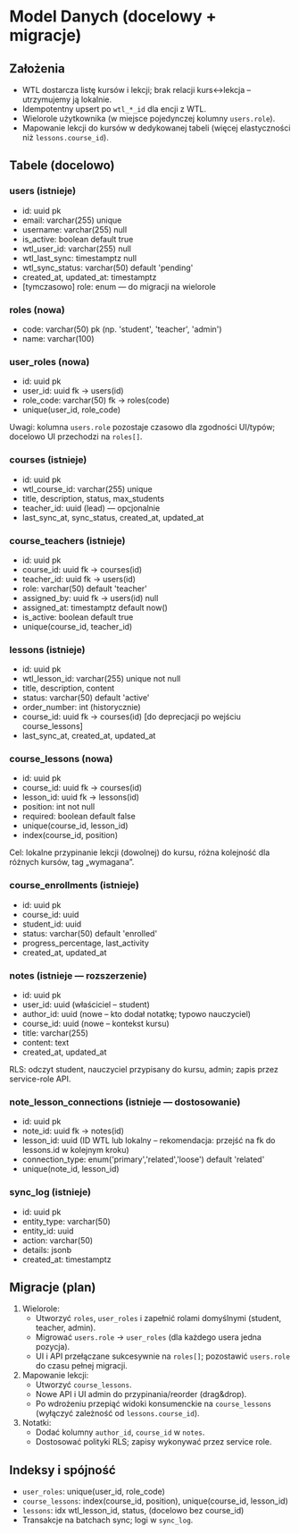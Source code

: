 # Model Danych (docelowy + migracje)

## Założenia
- WTL dostarcza listę kursów i lekcji; brak relacji kurs↔lekcja – utrzymujemy ją lokalnie.
- Idempotentny upsert po `wtl_*_id` dla encji z WTL.
- Wielorole użytkownika (w miejsce pojedynczej kolumny `users.role`).
- Mapowanie lekcji do kursów w dedykowanej tabeli (więcej elastyczności niż `lessons.course_id`).

## Tabele (docelowo)

### users (istnieje)
- id: uuid pk
- email: varchar(255) unique
- username: varchar(255) null
- is_active: boolean default true
- wtl_user_id: varchar(255) null
- wtl_last_sync: timestamptz null
- wtl_sync_status: varchar(50) default 'pending'
- created_at, updated_at: timestamptz
- [tymczasowo] role: enum — do migracji na wielorole

### roles (nowa)
- code: varchar(50) pk (np. 'student', 'teacher', 'admin')
- name: varchar(100)

### user_roles (nowa)
- id: uuid pk
- user_id: uuid fk -> users(id)
- role_code: varchar(50) fk -> roles(code)
- unique(user_id, role_code)

Uwagi: kolumna `users.role` pozostaje czasowo dla zgodności UI/typów; docelowo UI przechodzi na `roles[]`.

### courses (istnieje)
- id: uuid pk
- wtl_course_id: varchar(255) unique
- title, description, status, max_students
- teacher_id: uuid (lead) — opcjonalnie
- last_sync_at, sync_status, created_at, updated_at

### course_teachers (istnieje)
- id: uuid pk
- course_id: uuid fk -> courses(id)
- teacher_id: uuid fk -> users(id)
- role: varchar(50) default 'teacher'
- assigned_by: uuid fk -> users(id) null
- assigned_at: timestamptz default now()
- is_active: boolean default true
- unique(course_id, teacher_id)

### lessons (istnieje)
- id: uuid pk
- wtl_lesson_id: varchar(255) unique not null
- title, description, content
- status: varchar(50) default 'active'
- order_number: int (historycznie)
- course_id: uuid fk -> courses(id) [do deprecjacji po wejściu course_lessons]
- last_sync_at, created_at, updated_at

### course_lessons (nowa)
- id: uuid pk
- course_id: uuid fk -> courses(id)
- lesson_id: uuid fk -> lessons(id)
- position: int not null
- required: boolean default false
- unique(course_id, lesson_id)
- index(course_id, position)

Cel: lokalne przypinanie lekcji (dowolnej) do kursu, różna kolejność dla różnych kursów, tag „wymagana”.

### course_enrollments (istnieje)
- id: uuid pk
- course_id: uuid
- student_id: uuid
- status: varchar(50) default 'enrolled'
- progress_percentage, last_activity
- created_at, updated_at

### notes (istnieje — rozszerzenie)
- id: uuid pk
- user_id: uuid (właściciel – student)
- author_id: uuid (nowe – kto dodał notatkę; typowo nauczyciel)
- course_id: uuid (nowe – kontekst kursu)
- title: varchar(255)
- content: text
- created_at, updated_at

RLS: odczyt student, nauczyciel przypisany do kursu, admin; zapis przez service-role API.

### note_lesson_connections (istnieje — dostosowanie)
- id: uuid pk
- note_id: uuid fk -> notes(id)
- lesson_id: uuid (ID WTL lub lokalny – rekomendacja: przejść na fk do lessons.id w kolejnym kroku)
- connection_type: enum('primary','related','loose') default 'related'
- unique(note_id, lesson_id)

### sync_log (istnieje)
- id: uuid pk
- entity_type: varchar(50)
- entity_id: uuid
- action: varchar(50)
- details: jsonb
- created_at: timestamptz

## Migracje (plan)
1) Wielorole:
   - Utworzyć `roles`, `user_roles` i zapełnić rolami domyślnymi (student, teacher, admin).
   - Migrować `users.role` → `user_roles` (dla każdego usera jedna pozycja).
   - UI i API przełączane sukcesywnie na `roles[]`; pozostawić `users.role` do czasu pełnej migracji.
2) Mapowanie lekcji:
   - Utworzyć `course_lessons`.
   - Nowe API i UI admin do przypinania/reorder (drag&drop).
   - Po wdrożeniu przepiąć widoki konsumenckie na `course_lessons` (wyłączyć zależność od `lessons.course_id`).
3) Notatki:
   - Dodać kolumny `author_id`, `course_id` w `notes`.
   - Dostosować polityki RLS; zapisy wykonywać przez service role.

## Indeksy i spójność
- `user_roles`: unique(user_id, role_code)
- `course_lessons`: index(course_id, position), unique(course_id, lesson_id)
- `lessons`: idx wtl_lesson_id, status, (docelowo bez course_id)
- Transakcje na batchach sync; logi w `sync_log`.
